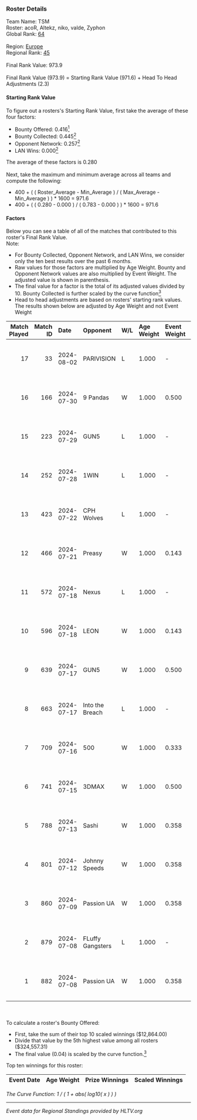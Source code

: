 ### Roster Details<br />
Team Name: TSM<br />
Roster: acoR, Altekz, niko, valde, Zyphon<br />
Global Rank: [64](../standings_global.md)<br />
<br />
Region: [Europe]( ../standings_europe.md)<br />
Regional Rank: [45]( ../standings_europe.md)<br />
<br />
Final Rank Value:  973.9<br />
<br />
Final Rank Value (973.9) = Starting Rank Value (971.6) + Head To Head Adjustments (2.3)<br />

#### Starting Rank Value<br />
To figure out a rosters's Starting Rank Value, first take the average of these four factors:<br />
- Bounty Offered: 0.416[<sup>1</sup>](#table2)
- Bounty Collected: 0.445[<sup>2</sup>](#table1)
- Opponent Network: 0.257[<sup>2</sup>](#table1)
- LAN Wins: 0.000[<sup>2</sup>](#table1)

The average of these factors is 0.280<br />
<br />
Next, take the maximum and minimum average across all teams and compute the following:<br />
- 400 + ( ( Roster_Average - Min_Average ) / ( Max_Average - Min_Average ) ) * 1600 = 971.6
- 400 + ( ( 0.280 - 0.000 ) / ( 0.783 - 0.000 ) ) * 1600 = 971.6


#### Factors<br />
Below you can see a table of all of the matches that contributed to this roster's Final Rank Value.<br />
Note:<br />

- For Bounty Collected, Opponent Network, and LAN Wins, we consider only the ten best results over the past 6 months.
- Raw values for those factors are multiplied by Age Weight. Bounty and Opponent Network values are also multiplied by Event Weight. The adjusted value is shown in parenthesis.
- The final value for a factor is the total of its adjusted values divided by 10. Bounty Collected is further scaled by the curve function[<sup>3</sup>](#curveFunction)
- Head to head adjustments are based on rosters' starting rank values. The results shown below are adjusted by Age Weight and not Event Weight
<span id="table1"></span><br />


| Match Played | Match ID | Date       | Opponent         | W/L | Age Weight | Event Weight | Bounty Collected | Opponent Network | LAN Wins  | H2H Adj. | Roster                            |
| -: | -: | :- | :- | :- | :- | :- | :- | :- | :- | -: | :- |
|           17 |       33 | 2024-08-02 | PARIVISION       | L   | 1.000      | -            | -                | -                | -         |   -10.31 | acoR, Altekz, niko, valde, Zyphon |
|           16 |      166 | 2024-07-30 | 9 Pandas         | W   | 1.000      | 0.500        | 0.082 (0.041)    | 0.690 (0.345)    | 0 (0.000) |    19.41 | acoR, Altekz, niko, valde, Zyphon |
|           15 |      223 | 2024-07-29 | GUN5             | L   | 1.000      | -            | -                | -                | -         |   -20.50 | acoR, Altekz, niko, valde, Zyphon |
|           14 |      252 | 2024-07-28 | 1WIN             | L   | 1.000      | -            | -                | -                | -         |   -16.53 | acoR, Altekz, niko, valde, Zyphon |
|           13 |      423 | 2024-07-22 | CPH Wolves       | L   | 1.000      | -            | -                | -                | -         |   -22.55 | acoR, Altekz, niko, valde, Zyphon |
|           12 |      466 | 2024-07-21 | Preasy           | W   | 1.000      | 0.143        | 0.012 (0.002)    | 0.224 (0.032)    | 0 (0.000) |     6.50 | acoR, Altekz, niko, valde, Zyphon |
|           11 |      572 | 2024-07-18 | Nexus            | L   | 1.000      | -            | -                | -                | -         |   -26.05 | acoR, Altekz, niko, valde, Zyphon |
|           10 |      596 | 2024-07-18 | LEON             | W   | 1.000      | 0.143        | 0.007 (0.001)    | 0.130 (0.019)    | 0 (0.000) |     3.40 | acoR, Altekz, niko, valde, Zyphon |
|            9 |      639 | 2024-07-17 | GUN5             | W   | 1.000      | 0.500        | 0.073 (0.036)    | 0.570 (0.285)    | 0 (0.000) |    11.66 | acoR, Altekz, niko, valde, Zyphon |
|            8 |      663 | 2024-07-17 | Into the Breach  | L   | 1.000      | -            | -                | -                | -         |   -28.39 | acoR, Altekz, niko, valde, Zyphon |
|            7 |      709 | 2024-07-16 | 500              | W   | 1.000      | 0.333        | 0.000 (0.000)    | 0.023 (0.008)    | 0 (0.000) |     0.80 | acoR, Altekz, niko, valde, Zyphon |
|            6 |      741 | 2024-07-15 | 3DMAX            | W   | 1.000      | 0.500        | 0.506 (0.253)    | 1.000 (0.500)    | 0 (0.000) |    26.92 | acoR, Altekz, niko, valde, Zyphon |
|            5 |      788 | 2024-07-13 | Sashi            | W   | 1.000      | 0.358        | 0.184 (0.066)    | 0.962 (0.345)    | 0 (0.000) |    22.65 | acoR, Altekz, niko, valde, Zyphon |
|            4 |      801 | 2024-07-12 | Johnny Speeds    | W   | 1.000      | 0.358        | 0.122 (0.044)    | 0.901 (0.323)    | 0 (0.000) |    25.00 | acoR, Altekz, niko, valde, Zyphon |
|            3 |      860 | 2024-07-09 | Passion UA       | W   | 1.000      | 0.358        | 0.172 (0.062)    | 1.000 (0.358)    | 0 (0.000) |    18.84 | acoR, Altekz, niko, valde, Zyphon |
|            2 |      879 | 2024-07-08 | FLuffy Gangsters | L   | 1.000      | -            | -                | -                | -         |   -27.35 | acoR, Altekz, niko, valde, Zyphon |
|            1 |      882 | 2024-07-08 | Passion UA       | W   | 1.000      | 0.358        | 0.172 (0.062)    | 1.000 (0.358)    | 0 (0.000) |    18.78 | acoR, Altekz, niko, valde, Zyphon |

<br />
<span id="table2"></span><br />
To calculate a roster's Bounty Offered:<br />

- First, take the sum of their top 10 scaled winnings ($12,864.00)
- Divide that value by the 5th highest value among all rosters ($324,557.31)
- The final value (0.04) is scaled by the curve function.[<sup>3</sup>](#curveFunction)

Top ten winnings for this roster:<br />

| Event Date | Age Weight | Prize Winnings | Scaled Winnings |
| :- | -: | :- | :- |


<span id="curveFunction"></span>_The Curve Function: 1 / ( 1 + abs( log10( x ) ) )_<br />

---
_Event data for Regional Standings provided by HLTV.org_<br />
